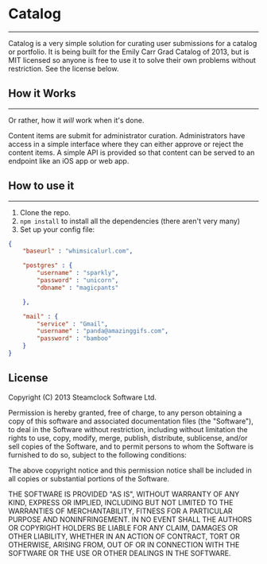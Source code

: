 # Catalog

---

Catalog is a very simple solution for curating user submissions for a catalog or portfolio. It is being built for the Emily Carr Grad Catalog of 2013, but is MIT licensed so anyone is free to use it to solve their own problems without restriction. See the license below.

## How it Works
---

Or rather, how it *will* work when it's done.

Content items are submit for administrator curation. Administrators have access in a simple interface where they can either approve or reject the content items. A simple API is provided so that content can be served to an endpoint like an iOS app or web app.

## How to use it
---

1. Clone the repo.
2. `npm install` to install all the dependencies (there aren't very many)
3. Set up your config file:

```json
{
    "baseurl" : "whimsicalurl.com",

    "postgres" : {
        "username" : "sparkly",
        "password" : "unicorn",
        "dbname" : "magicpants"

    },

    "mail" : {
        "service" : "Gmail",
        "username" : "panda@amazinggifs.com",
        "password" : "bamboo"
    }
}
```

## License

Copyright (C) 2013 Steamclock Software Ltd.

Permission is hereby granted, free of charge, to any person obtaining a copy of this software and associated documentation files (the "Software"), to deal in the Software without restriction, including without limitation the rights to use, copy, modify, merge, publish, distribute, sublicense, and/or sell copies of the Software, and to permit persons to whom the Software is furnished to do so, subject to the following conditions:

The above copyright notice and this permission notice shall be included in all copies or substantial portions of the Software.

THE SOFTWARE IS PROVIDED "AS IS", WITHOUT WARRANTY OF ANY KIND, EXPRESS OR IMPLIED, INCLUDING BUT NOT LIMITED TO THE WARRANTIES OF MERCHANTABILITY, FITNESS FOR A PARTICULAR PURPOSE AND NONINFRINGEMENT. IN NO EVENT SHALL THE AUTHORS OR COPYRIGHT HOLDERS BE LIABLE FOR ANY CLAIM, DAMAGES OR OTHER LIABILITY, WHETHER IN AN ACTION OF CONTRACT, TORT OR OTHERWISE, ARISING FROM, OUT OF OR IN CONNECTION WITH THE SOFTWARE OR THE USE OR OTHER DEALINGS IN THE SOFTWARE.